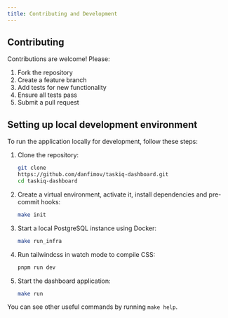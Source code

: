```yaml
---
title: Contributing and Development
---
```


## Contributing

Contributions are welcome! Please:

1. Fork the repository
2. Create a feature branch
3. Add tests for new functionality
4. Ensure all tests pass
5. Submit a pull request

## Setting up local development environment

To run the application locally for development, follow these steps:

1. Clone the repository:

    ```bash
    git clone
    https://github.com/danfimov/taskiq-dashboard.git
    cd taskiq-dashboard
    ```

2. Create a virtual environment, activate it, install dependencies and pre-commit hooks:

    ```bash
    make init
    ```

3. Start a local PostgreSQL instance using Docker:

    ```bash
    make run_infra
    ```

4. Run tailwindcss in watch mode to compile CSS:

    ```bash
    pnpm run dev
    ```

5. Start the dashboard application:

    ```bash
    make run
    ```

You can see other useful commands by running `make help`.
